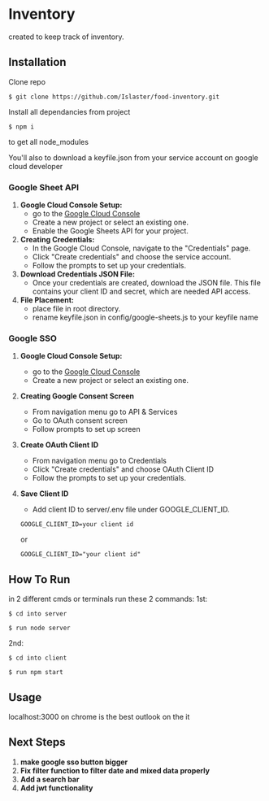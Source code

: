 # Inventory

created to keep track of inventory.

## Installation

Clone repo

```console
$ git clone https://github.com/Islaster/food-inventory.git
```

Install all dependancies from project

```console
$ npm i
```

to get all node_modules

You'll also to download a keyfile.json from your service account on google cloud developer

### Google Sheet API

1. **Google Cloud Console Setup:**
   - go to the [Google Cloud Console](https://console.cloud.google.com/)
   - Create a new project or select an existing one.
   - Enable the Google Sheets API for your project.
2. **Creating Credentials:**
   - In the Google Cloud Console, navigate to the "Credentials" page.
   - Click "Create credentials" and choose the service account.
   - Follow the prompts to set up your credentials.
3. **Download Credentials JSON File:**
   - Once your credentials are created, download the JSON file. This file contains your client ID and secret, which are needed API access.
4. **File Placement:**
   - place file in root directory.
   - rename keyfile.json in config/google-sheets.js to your keyfile name

### Google SSO

1. **Google Cloud Console Setup:**
   - go to the [Google Cloud Console](https://console.cloud.google.com/)
   - Create a new project or select an existing one.
2. **Creating Google Consent Screen**
   - From navigation menu go to API & Services
   - Go to OAuth consent screen
   - Follow prompts to set up screen
3. **Create OAuth Client ID**
   - From navigation menu go to Credentials
   - Click "Create credentials" and choose OAuth Client ID
   - Follow the prompts to set up your credentials.
4. **Save Client ID**

   - Add client ID to server/.env file under GOOGLE_CLIENT_ID.

   ```
   GOOGLE_CLIENT_ID=your client id
   ```

   or

   ```
   GOOGLE_CLIENT_ID="your client id"
   ```

## How To Run

in 2 different cmds or terminals run these 2 commands:
1st:

```console
$ cd into server
```

```console
$ run node server
```

2nd:

```console
$ cd into client
```

```console
$ run npm start
```

## Usage

localhost:3000 on chrome is the best outlook on the it

## Next Steps

1. **make google sso button bigger**
2. **Fix filter function to filter date and mixed data properly**
3. **Add a search bar**
4. **Add jwt functionality**
